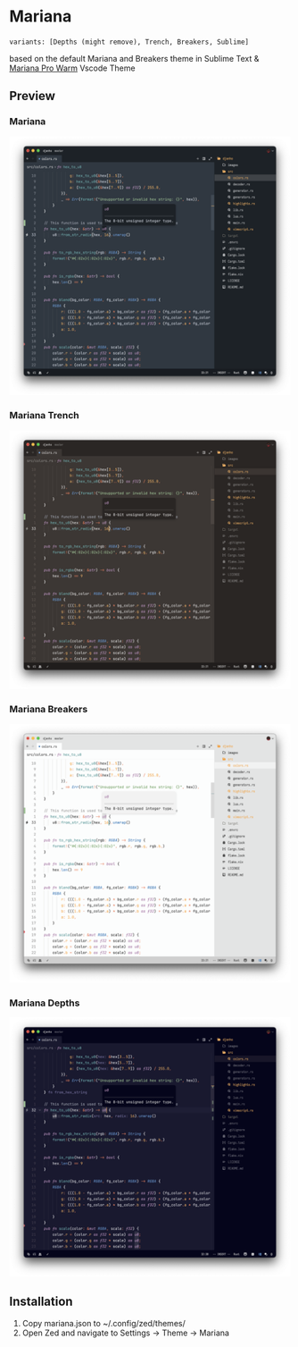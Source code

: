 # Mariana
`variants: [Depths (might remove), Trench, Breakers, Sublime]`

based on the default Mariana and Breakers theme in Sublime Text & [Mariana Pro Warm](https://arc.net/l/quote/erujorqf) Vscode Theme

## Preview
### Mariana
<img src="assets/mariana.png" width="546">

### Mariana Trench
<img src="assets/mariana-trench.png" width="546">

### Mariana Breakers
<img src="assets/mariana-breakers.png" width="546">

### Mariana Depths
<img src="assets/mariana-depths-old.png" width="546">

## Installation
1. Copy mariana.json to ~/.config/zed/themes/
2. Open Zed and navigate to Settings -> Theme -> Mariana
